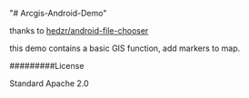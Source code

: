 "# Arcgis-Android-Demo" 

thanks to [hedzr/android-file-chooser](https://github.com/hedzr/android-file-chooser)

this demo contains a basic GIS function, add markers to map.

#########License 

Standard Apache 2.0